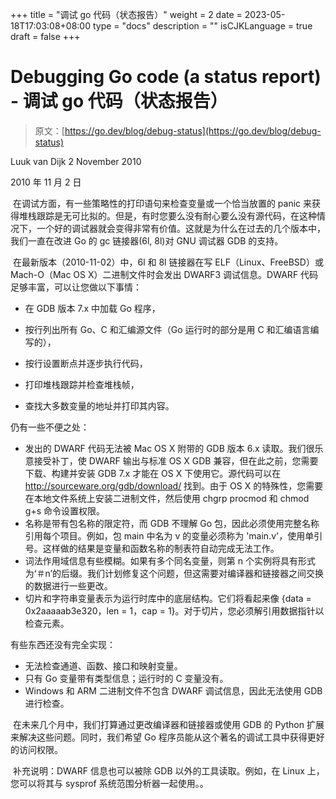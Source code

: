 +++
title = "调试 go 代码（状态报告）"
weight = 2
date = 2023-05-18T17:03:08+08:00
type = "docs"
description = ""
isCJKLanguage = true
draft = false
+++

# Debugging Go code (a status report) - 调试 go 代码（状态报告）

> 原文：[https://go.dev/blog/debug-status](https://go.dev/blog/debug-status)

Luuk van Dijk
2 November 2010

2010 年 11 月 2 日

​	在调试方面，有一些策略性的打印语句来检查变量或一个恰当放置的 panic 来获得堆栈跟踪是无可比拟的。但是，有时您要么没有耐心要么没有源代码，在这种情况下，一个好的调试器就会变得非常有价值。这就是为什么在过去的几个版本中，我们一直在改进 Go 的 gc 链接器(6l, 8l)对 GNU 调试器 GDB 的支持。

​	在最新版本（2010-11-02）中，6l 和 8l 链接器在写 ELF（Linux、FreeBSD）或 Mach-O（Mac OS X）二进制文件时会发出 DWARF3 调试信息。DWARF 代码足够丰富，可以让您做以下事情：

- 在 GDB 版本 7.x 中加载 Go 程序， 

- 按行列出所有 Go、C 和汇编源文件（Go 运行时的部分是用 C 和汇编语言编写的）， 

- 按行设置断点并逐步执行代码， 

- 打印堆栈跟踪并检查堆栈帧， 

- 查找大多数变量的地址并打印其内容。 

  

仍有一些不便之处：

- 发出的 DWARF 代码无法被 Mac OS X 附带的 GDB 版本 6.x 读取。我们很乐意接受补丁，使 DWARF 输出与标准 OS X GDB 兼容，但在此之前，您需要下载、构建并安装 GDB 7.x 才能在 OS X 下使用它。源代码可以在 http://sourceware.org/gdb/download/ 找到。由于 OS X 的特殊性，您需要在本地文件系统上安装二进制文件，然后使用 chgrp procmod 和 chmod g+s 命令设置权限。 
- 名称是带有包名称的限定符，而 GDB 不理解 Go 包，因此必须使用完整名称引用每个项目。例如，包 main 中名为 v 的变量必须称为 'main.v'，使用单引号。这样做的结果是变量和函数名称的制表符自动完成无法工作。
- 词法作用域信息有些模糊。如果有多个同名变量，则第 n 个实例将具有形式为‘＃n’的后缀。我们计划修复这个问题，但这需要对编译器和链接器之间交换的数据进行一些更改。
- 切片和字符串变量表示为运行时库中的底层结构。它们将看起来像 {data = 0x2aaaaab3e320，len = 1，cap = 1}。对于切片，您必须解引用数据指针以检查元素。 

有些东西还没有完全实现：

- 无法检查通道、函数、接口和映射变量。 
- 只有 Go 变量带有类型信息；运行时的 C 变量没有。 
- Windows 和 ARM 二进制文件不包含 DWARF 调试信息，因此无法使用 GDB 进行检查。 

​	在未来几个月中，我们打算通过更改编译器和链接器或使用 GDB 的 Python 扩展来解决这些问题。同时，我们希望 Go 程序员能从这个著名的调试工具中获得更好的访问权限。

​	补充说明：DWARF 信息也可以被除 GDB 以外的工具读取。例如，在 Linux 上，您可以将其与 sysprof 系统范围分析器一起使用。。
